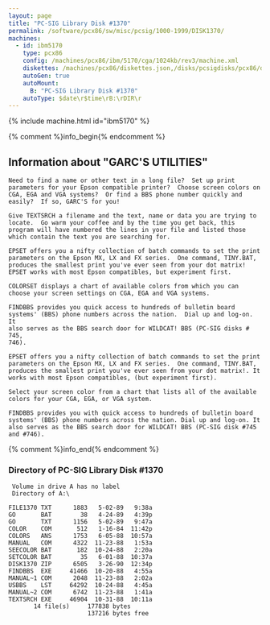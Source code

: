 ```yaml
---
layout: page
title: "PC-SIG Library Disk #1370"
permalink: /software/pcx86/sw/misc/pcsig/1000-1999/DISK1370/
machines:
  - id: ibm5170
    type: pcx86
    config: /machines/pcx86/ibm/5170/cga/1024kb/rev3/machine.xml
    diskettes: /machines/pcx86/diskettes.json,/disks/pcsigdisks/pcx86/diskettes.json
    autoGen: true
    autoMount:
      B: "PC-SIG Library Disk #1370"
    autoType: $date\r$time\rB:\rDIR\r
---
```


{% include machine.html id="ibm5170" %}

{% comment %}info_begin{% endcomment %}

## Information about "GARC'S UTILITIES"

    Need to find a name or other text in a long file?  Set up print
    parameters for your Epson compatible printer?  Choose screen colors on
    CGA, EGA and VGA systems?  Or find a BBS phone number quickly and
    easily?  If so, GARC'S for you!
    
    Give TEXTSRCH a filename and the text, name or data you are trying to
    locate.  Go warm your coffee and by the time you get back, this
    program will have numbered the lines in your file and listed those
    which contain the text you are searching for.
    
    EPSET offers you a nifty collection of batch commands to set the print
    parameters on the Epson MX, LX and FX series.  One command, TINY.BAT,
    produces the smallest print you've ever seen from your dot matrix!
    EPSET works with most Epson compatibles, but experiment first.
    
    COLORSET displays a chart of available colors from which you can
    choose your screen settings on CGA, EGA and VGA systems.
    
    FINDBBS provides you quick access to hundreds of bulletin board
    systems' (BBS) phone numbers across the nation.  Dial up and log-on. It
    also serves as the BBS search door for WILDCAT! BBS (PC-SIG disks # 745,
    746).
    
    EPSET offers you a nifty collection of batch commands to set the print
    parameters on the Epson MX, LX and FX series.  One command, TINY.BAT,
    produces the smallest print you've ever seen from your dot matrix!. It
    works with most Epson compatibles, (but experiment first).
    
    Select your screen color from a chart that lists all of the available
    colors for your CGA, EGA, or VGA system.
    
    FINDBBS provides you with quick access to hundreds of bulletin board
    systems' (BBS) phone numbers across the nation. Dial up and log-on. It
    also serves as the BBS search door for WILDCAT! BBS (PC-SIG disk #745
    and #746).
{% comment %}info_end{% endcomment %}


### Directory of PC-SIG Library Disk #1370

     Volume in drive A has no label
     Directory of A:\

    FILE1370 TXT      1883   5-02-89   9:38a
    GO       BAT        38   4-24-89   4:39p
    GO       TXT      1156   5-02-89   9:47a
    COLOR    COM       512   1-16-84  11:42p
    COLORS   ANS      1753   6-05-88  10:57a
    MANUAL   COM      4322  11-23-88   1:53a
    SEECOLOR BAT       182  10-24-88   2:20a
    SETCOLOR BAT        35   6-01-88  10:37a
    DISK1370 ZIP      6505   3-26-90  12:34p
    FINDBBS  EXE     41466  10-20-88   4:55a
    MANUAL~1 COM      2048  11-23-88   2:02a
    USBBS    LST     64292  10-24-88   4:45a
    MANUAL~2 COM      6742  11-23-88   1:41a
    TEXTSRCH EXE     46904  10-31-88  10:11a
           14 file(s)     177838 bytes
                          137216 bytes free
